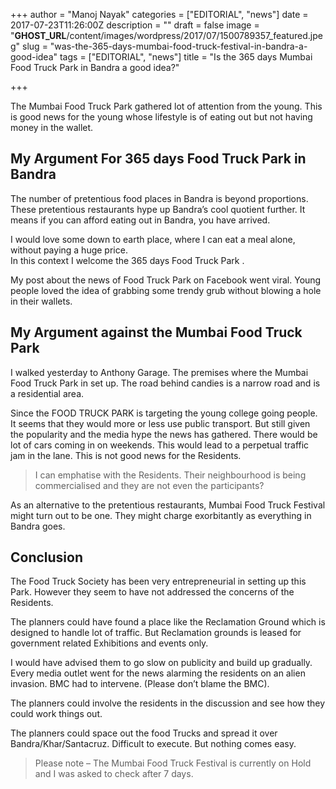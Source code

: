 +++
author = "Manoj Nayak"
categories = ["EDITORIAL", "news"]
date = 2017-07-23T11:26:00Z
description = ""
draft = false
image = "__GHOST_URL__/content/images/wordpress/2017/07/1500789357_featured.jpeg"
slug = "was-the-365-days-mumbai-food-truck-festival-in-bandra-a-good-idea"
tags = ["EDITORIAL", "news"]
title = "Is the 365 days Mumbai Food Truck Park in Bandra a good idea?"

+++


<p dir="auto">The Mumbai Food Truck Park gathered lot of attention from the young. This is good news for the young whose lifestyle is of eating out but not having money in the wallet.</p>
<h2>My Argument For 365 days Food Truck Park in Bandra</h2>
<p dir="ltr">The number of pretentious food places in Bandra is beyond proportions. These pretentious restaurants hype up Bandra’s cool quotient further. It means if you can afford eating out in Bandra, you have arrived.</p>
<p dir="ltr">I would love some down to earth place, where I can eat a meal alone, without paying a huge price.<br />
In this context I welcome the 365 days Food Truck Park .</p>
<p>My post about the news of Food Truck Park on Facebook went viral. Young people loved the idea of grabbing some trendy grub without blowing a hole in their wallets.</p>
<h2>My Argument against the Mumbai Food Truck Park</h2>
<p dir="ltr">I walked yesterday to Anthony Garage. The premises where the Mumbai Food Truck Park in set up. The road behind candies is a narrow road and is a residential area.</p>
<p>Since the FOOD TRUCK PARK is targeting the young college going people. It seems that they would more or less use public transport. But still given the popularity and the media hype the news has gathered. There would be lot of cars coming in on weekends. This would lead to a perpetual traffic jam in the lane. This is not good news for the Residents.</p>
<blockquote><p>I can emphatise with the Residents. Their neighbourhood is being commercialised and they are not even the participants?</p></blockquote>
<p>As an alternative to the pretentious restaurants, Mumbai Food Truck Festival might turn out to be one. They might charge exorbitantly as everything in Bandra goes.</p>
<h2>Conclusion</h2>
<p dir="ltr">The Food Truck Society has been very entrepreneurial in setting up this Park. However they seem to have not addressed the concerns of the Residents.</p>
<p dir="ltr">The planners could have found a place like the Reclamation Ground which is designed to handle lot of traffic. But Reclamation grounds is leased for government related Exhibitions and events only.</p>
<p>I would have advised them to go slow on publicity and build up gradually. Every media outlet went for the news alarming the residents on an alien invasion. BMC had to intervene. (Please don’t blame the BMC).</p>
<p>The planners could involve the residents in the discussion and see how they could work things out.</p>
<p>The planners could space out the food Trucks and spread it over Bandra/Khar/Santacruz. Difficult to execute. But nothing comes easy.</p>
<blockquote><p>Please note &#8211; The Mumbai Food Truck Festival is currently on Hold and I was asked to check after 7 days.</p></blockquote>



